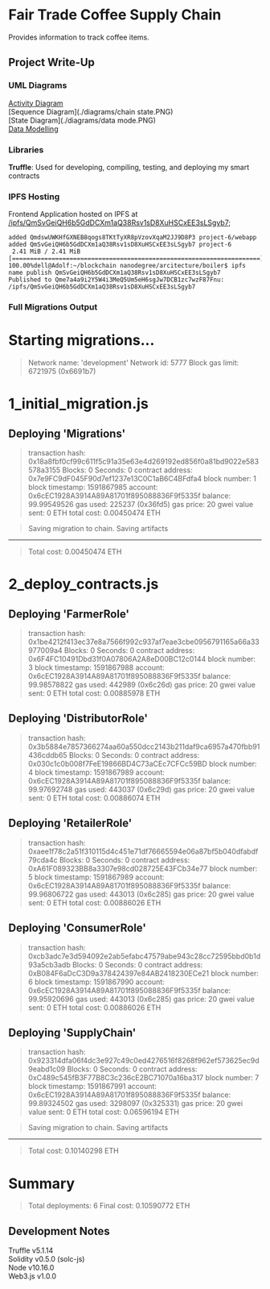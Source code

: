 # Fair Trade Coffee Supply Chain

Provides information to track coffee items.

## Project Write-Up

### UML Diagrams

[Activity Diagram](./diagrams/activity.PNG)<br>
[Sequence Diagram](./diagrams/chain state.PNG)<br>
[State Diagram](./diagrams/data mode.PNG)<br>
[Data Modelling](./diagrams/sequence.PNG)<br>

### Libraries

**Truffle**: Used for developing, compiling, testing, and deploying my smart contracts

### IPFS Hosting

Frontend Application hosted on IPFS at [/ipfs/QmSvGeiQH6b5GdDCXm1aQ38Rsv1sD8XuHSCxEE3sLSgyb7](https://gateway.ipfs.io//ipfs/QmSvGeiQH6b5GdDCXm1aQ38Rsv1sD8XuHSCxEE3sLSgyb7);

```
added QmdswUWKHfGXNEB8qogs8TKtTyXR8pVzovXqaM2JJ9D8P3 project-6/webapp
added QmSvGeiQH6b5GdDCXm1aQ38Rsv1sD8XuHSCxEE3sLSgyb7 project-6
 2.41 MiB / 2.41 MiB [=====================================================================] 100.00%dell@Adolf:~/blockchain nanodegree/arcitecture/boiler$ ipfs name publish QmSvGeiQH6b5GdDCXm1aQ38Rsv1sD8XuHSCxEE3sLSgyb7
Published to Qme7a4a9i2Y5W4i3MeQ5Um5eH6sgJw7DCB1zc7wzF87Fnu: /ipfs/QmSvGeiQH6b5GdDCXm1aQ38Rsv1sD8XuHSCxEE3sLSgyb7
```

### Full Migrations Output
Starting migrations...
======================
> Network name:    'development'
> Network id:      5777
> Block gas limit: 6721975 (0x6691b7)


1_initial_migration.js
======================

   Deploying 'Migrations'
   ----------------------
   > transaction hash:    0x18a8fbf0cf99c611f5c91a35e63e4d269192ed856f0a81bd9022e583578a3155
   > Blocks: 0            Seconds: 0
   > contract address:    0x7e9FC9dF045F90d7ef1237e13C0C1aB6C4BFdfa4
   > block number:        1
   > block timestamp:     1591867985
   > account:             0x6cEC1928A3914A89A81701f895088836F9f5335f
   > balance:             99.99549526
   > gas used:            225237 (0x36fd5)
   > gas price:           20 gwei
   > value sent:          0 ETH
   > total cost:          0.00450474 ETH


   > Saving migration to chain.
   > Saving artifacts
   -------------------------------------
   > Total cost:          0.00450474 ETH


2_deploy_contracts.js
=====================

   Deploying 'FarmerRole'
   ----------------------
   > transaction hash:    0x1be4212f413ec37e8a7566f992c937af7eae3cbe0956791165a66a33977009a4
   > Blocks: 0            Seconds: 0
   > contract address:    0x6F4FC10491Dbd31f0A07806A2A8eD00BC12c0144
   > block number:        3
   > block timestamp:     1591867988
   > account:             0x6cEC1928A3914A89A81701f895088836F9f5335f
   > balance:             99.98578822
   > gas used:            442989 (0x6c26d)
   > gas price:           20 gwei
   > value sent:          0 ETH
   > total cost:          0.00885978 ETH


   Deploying 'DistributorRole'
   ---------------------------
   > transaction hash:    0x3b5884e7857366274aa60a550dcc2143b211daf9ca6957a470fbb91436cddb65
   > Blocks: 0            Seconds: 0
   > contract address:    0x030c1c0b008f7FeE19866BD4C73aCEc7CFCc59BD
   > block number:        4
   > block timestamp:     1591867989
   > account:             0x6cEC1928A3914A89A81701f895088836F9f5335f
   > balance:             99.97692748
   > gas used:            443037 (0x6c29d)
   > gas price:           20 gwei
   > value sent:          0 ETH
   > total cost:          0.00886074 ETH


   Deploying 'RetailerRole'
   ------------------------
   > transaction hash:    0xaee1f78c2a51f310115d4c451e71df76665594e06a87bf5b040dfabdf79cda4c
   > Blocks: 0            Seconds: 0
   > contract address:    0xA61F089323BB8a3307e98cd028725E43FCb34e77
   > block number:        5
   > block timestamp:     1591867989
   > account:             0x6cEC1928A3914A89A81701f895088836F9f5335f
   > balance:             99.96806722
   > gas used:            443013 (0x6c285)
   > gas price:           20 gwei
   > value sent:          0 ETH
   > total cost:          0.00886026 ETH


   Deploying 'ConsumerRole'
   ------------------------
   > transaction hash:    0xcb3adc7e3d594092e2ab5efabc47579abe943c28cc72595bbd0b1d93a5cb3adb
   > Blocks: 0            Seconds: 0
   > contract address:    0xB084F6aDcC3D9a378424397e84AB2418230ECe21
   > block number:        6
   > block timestamp:     1591867990
   > account:             0x6cEC1928A3914A89A81701f895088836F9f5335f
   > balance:             99.95920696
   > gas used:            443013 (0x6c285)
   > gas price:           20 gwei
   > value sent:          0 ETH
   > total cost:          0.00886026 ETH


   Deploying 'SupplyChain'
   -----------------------
   > transaction hash:    0x923314dfa06f4dc3e927c49c0ed4276516f8268f962ef573625ec9d9eabd1c09
   > Blocks: 0            Seconds: 0
   > contract address:    0xC489c545fB3F77B8C3c236cE2BC71070a16ba317
   > block number:        7
   > block timestamp:     1591867991
   > account:             0x6cEC1928A3914A89A81701f895088836F9f5335f
   > balance:             99.89324502
   > gas used:            3298097 (0x325331)
   > gas price:           20 gwei
   > value sent:          0 ETH
   > total cost:          0.06596194 ETH


   > Saving migration to chain.
   > Saving artifacts
   -------------------------------------
   > Total cost:          0.10140298 ETH


Summary
=======
> Total deployments:   6
> Final cost:          0.10590772 ETH
## Development Notes

Truffle v5.1.14<br>
Solidity v0.5.0 (solc-js)<br>
Node v10.16.0<br>
Web3.js v1.0.0<br>
